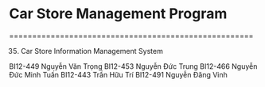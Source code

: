 # Car Store Management Program

=====================================================

 35) Car Store Information Management System
 
BI12-449	Nguyễn Văn Trọng
BI12-453	Nguyễn Đức Trung
BI12-466	Nguyễn Đức Minh Tuấn
BI12-443	Trần Hữu Trí
BI12-491	Nguyễn Đăng Vinh
